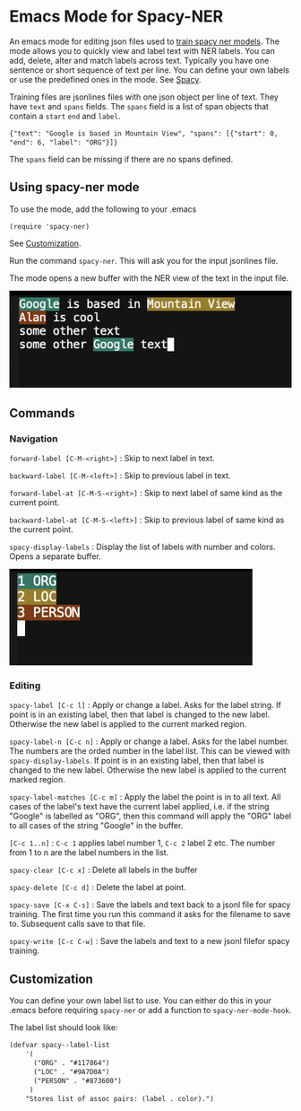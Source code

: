 # Emacs Mode for Spacy-NER

An emacs mode for editing json files used to [train spacy ner models](https://spacy.io/usage/training). The  mode allows you to quickly view and label text with NER labels. You can add, delete, alter and match labels across text. Typically you have one sentence or short sequence of text per line. You can define your own labels or use the predefined ones in the mode. See [Spacy](https://spacy.io).

Training files are jsonlines files with one json object per line of text. They have `text` and `spans` fields. The `spans` field is a list of span objects that contain a `start` `end` and `label`.

    {"text": "Google is based in Mountain View", "spans": [{"start": 0, "end": 6, "label": "ORG"}]}

The `spans` field can be missing if there are no spans defined.

## Using spacy-ner mode

To use the mode, add the following to your .emacs

    (require 'spacy-ner)

See [Customization](#customization).

Run the command `spacy-ner`. This will ask you for the input jsonlines file.

The mode opens a new buffer with the NER view of the text in the input file.

![spacy-ner](https://github.com/apcode/emacs-spacy-ner/blob/master/spacy-ner-view.png)

## Commands

### Navigation

`forward-label [C-M-<right>]`
: Skip to next label in text.

`backward-label [C-M-<left>]`
: Skip to previous label in text.

`forward-label-at [C-M-S-<right>]`
: Skip to next label of same kind as the current point.

`backward-label-at [C-M-S-<left>]`
: Skip to previous label of same kind as the current point.

`spacy-display-labels`
: Display the list of labels with number and colors. Opens a separate buffer.

![spacy-ner](https://github.com/apcode/emacs-spacy-ner/blob/master/spacy-labels.png)

### Editing

`spacy-label [C-c l]`
: Apply or change a label. Asks for the label string. If point is in an existing label, then that label is changed to the new label. Otherwise the new label is applied to the current marked region.

`spacy-label-n [C-c n]`
: Apply or change a label. Asks for the label number. The numbers are the orded number in the label list. This can be viewed with `spacy-display-labels`. If point is in an existing label, then that label is changed to the new label. Otherwise the new label is applied to the current marked region.

`spacy-label-matches [C-c m]`
: Apply the label the point is in to all text. All cases of the label's text have the current label applied, i.e. if the string "Google" is labelled as "ORG", then this command will apply the "ORG" label to all cases of the string "Google" in the buffer.

`[C-c 1..n]`
: `C-c 1` applies label number 1, `C-c 2` label 2 etc. The number from 1 to n are the label numbers in the list.

`spacy-clear [C-c x]`
: Delete all labels in the buffer

`spacy-delete [C-c d]`
: Delete the label at point.

`spacy-save [C-x C-s]`
: Save the labels and text back to a jsonl file for spacy training. The first time you run this command it asks for the filename to save to. Subsequent calls save to that file.

`spacy-write [C-c C-w]`
: Save the labels and text to a new jsonl filefor spacy training.

## Customization

You can define your own label list to use. You can either do this in your .emacs before requiring `spacy-ner` or add a function to `spacy-ner-mode-hook`.

The label list should look like:

    (defvar spacy--label-list
        '(
          ("ORG" . "#117864")
          ("LOC" . "#9A7D0A")
          ("PERSON" . "#873600")
         )
        "Stores list of assoc pairs: (label . color).")
